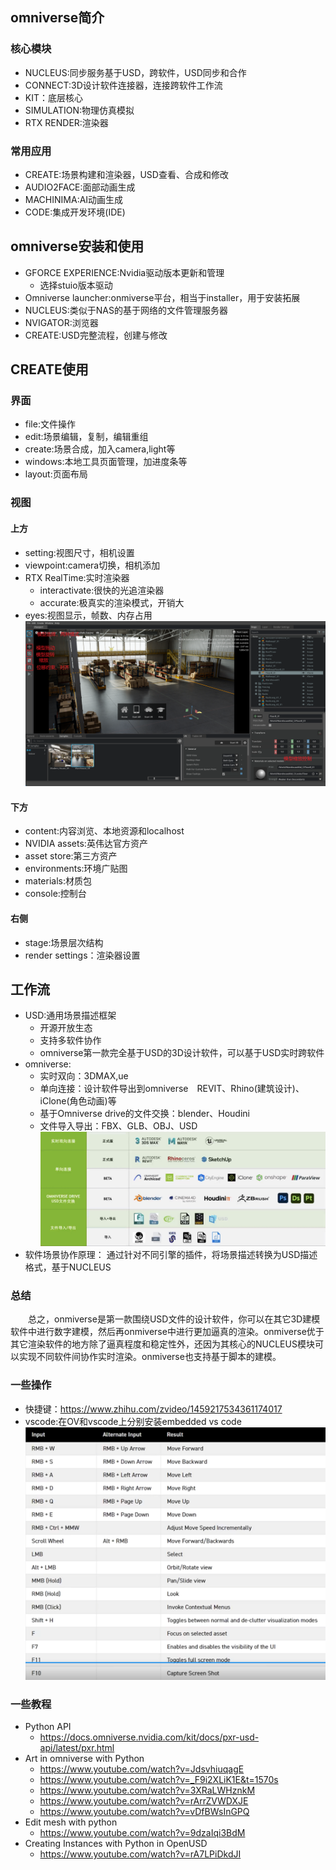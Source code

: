 ## omniverse简介
### 核心模块
+ NUCLEUS:同步服务基于USD，跨软件，USD同步和合作
+ CONNECT:3D设计软件连接器，连接跨软件工作流
+ KIT：底层核心
+ SIMULATION:物理仿真模拟
+ RTX RENDER:渲染器
### 常用应用
+ CREATE:场景构建和渲染器，USD查看、合成和修改
+ AUDIO2FACE:面部动画生成
+ MACHINIMA:AI动画生成
+ CODE:集成开发环境(IDE)
## omniverse安装和使用
+ GFORCE EXPERIENCE:Nvidia驱动版本更新和管理
  + 选择stuio版本驱动
+ Omniverse launcher:onmiverse平台，相当于installer，用于安装拓展
+ NUCLEUS:类似于NAS的基于网络的文件管理服务器
+ NVIGATOR:浏览器
+ CREATE:USD完整流程，创建与修改
## CREATE使用
### 界面
+ file:文件操作
+ edit:场景编辑，复制，编辑重组
+ create:场景合成，加入camera,light等
+ windows:本地工具页面管理，加进度条等
+ layout:页面布局
### 视图
#### 上方
+ setting:视图尺寸，相机设置
+ viewpoint:camera切换，相机添加
+ RTX RealTime:实时渲染器
  + interactivate:很快的光追渲染器
  + accurate:极真实的渲染模式，开销大
+ eyes:视图显示，帧数、内存占用
![alt text](image-1.png)
#### 下方
+ content:内容浏览、本地资源和localhost
+ NVIDIA assets:英伟达官方资产
+ asset store:第三方资产
+ environments:环境广贴图
+ materials:材质包
+ console:控制台
#### 右侧
+ stage:场景层次结构
+ render settings：渲染器设置
## 工作流
+ USD:通用场景描述框架
  + 开源开放生态
  + 支持多软件协作
  + omniverse第一款完全基于USD的3D设计软件，可以基于USD实时跨软件
+ omniverse:
  + 实时双向：3DMAX,ue
  + 单向连接：设计软件导出到omniverse&emsp;REVIT、Rhino(建筑设计)、iClone(角色动画)等
  + 基于Omniverse drive的文件交换：blender、Houdini
  + 文件导入导出：FBX、GLB、OBJ、USD
![alt text](b04b9f4b9865817b751809d63649f36.jpg)
+ 软件场景协作原理：
通过针对不同引擎的插件，将场景描述转换为USD描述格式，基于NUCLEUS
### 总结
&emsp;&emsp;总之，onmiverse是第一款围绕USD文件的设计软件，你可以在其它3D建模软件中进行数字建模，然后再onmiverse中进行更加逼真的渲染。onmiverse优于其它渲染软件的地方除了逼真程度和稳定性外，还因为其核心的NUCLEUS模块可以实现不同软件间协作实时渲染。onmiverse也支持基于脚本的建模。
### 一些操作
+ 快捷键：https://www.zhihu.com/zvideo/1459217534361174017
+ vscode:在OV和vscode上分别安装embedded vs code
![alt text](image-2.png)
### 一些教程
+ Python API
  + https://docs.omniverse.nvidia.com/kit/docs/pxr-usd-api/latest/pxr.html
+ Art in omniverse with Python
  + https://www.youtube.com/watch?v=JdsvhiuqagE 
  + https://www.youtube.com/watch?v=_F9i2XLiK1E&t=1570s
  + https://www.youtube.com/watch?v=3XRaLWHznkM
  + https://www.youtube.com/watch?v=rArrZVWDXJE
  + https://www.youtube.com/watch?v=vDfBWsInGPQ
+ Edit mesh with python
  + https://www.youtube.com/watch?v=9dzaIqi3BdM
+ Creating Instances with Python in OpenUSD
  + https://www.youtube.com/watch?v=rA7LPiDkdJI